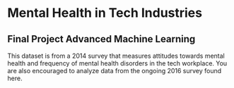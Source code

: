 # Mental Health in Tech Industries

## Final Project Advanced Machine Learning

This dataset is from a 2014 survey that measures attitudes towards mental health and frequency of mental health disorders in the tech workplace. You are also encouraged to analyze data from the ongoing 2016 survey found here.